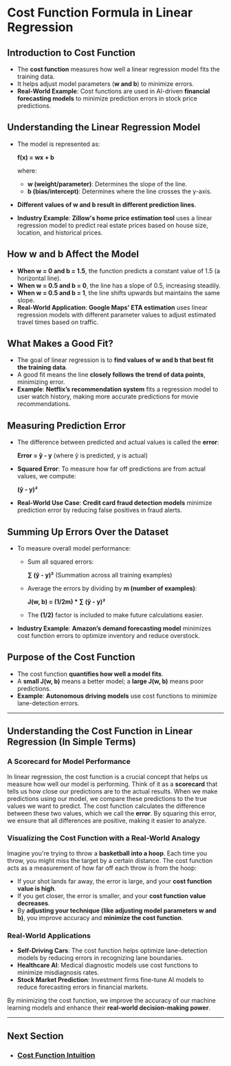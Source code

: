 # Cost Function Formula in Linear Regression

## Introduction to Cost Function
- The **cost function** measures how well a linear regression model fits the training data.
- It helps adjust model parameters (**w and b**) to minimize errors.
- **Real-World Example**: Cost functions are used in AI-driven **financial forecasting models** to minimize prediction errors in stock price predictions.

## Understanding the Linear Regression Model
- The model is represented as:
  
  **f(x) = wx + b**
  
  where:
  - **w (weight/parameter)**: Determines the slope of the line.
  - **b (bias/intercept)**: Determines where the line crosses the y-axis.
- **Different values of w and b result in different prediction lines**.
- **Industry Example**: **Zillow's home price estimation tool** uses a linear regression model to predict real estate prices based on house size, location, and historical prices.

## How w and b Affect the Model
- **When w = 0 and b = 1.5**, the function predicts a constant value of 1.5 (a horizontal line).
- **When w = 0.5 and b = 0**, the line has a slope of 0.5, increasing steadily.
- **When w = 0.5 and b = 1**, the line shifts upwards but maintains the same slope.
- **Real-World Application**: **Google Maps' ETA estimation** uses linear regression models with different parameter values to adjust estimated travel times based on traffic.

## What Makes a Good Fit?
- The goal of linear regression is to **find values of w and b that best fit the training data**.
- A good fit means the line **closely follows the trend of data points**, minimizing error.
- **Example**: **Netflix’s recommendation system** fits a regression model to user watch history, making more accurate predictions for movie recommendations.

## Measuring Prediction Error
- The difference between predicted and actual values is called the **error**:
  
  **Error = ŷ - y**  (where ŷ is predicted, y is actual)
  
- **Squared Error**: To measure how far off predictions are from actual values, we compute:
  
  **(ŷ - y)²**
  
- **Real-World Use Case**: **Credit card fraud detection models** minimize prediction error by reducing false positives in fraud alerts.

## Summing Up Errors Over the Dataset
- To measure overall model performance:
  - Sum all squared errors:  
    
    **∑ (ŷ - y)²** (Summation across all training examples)
  
  - Average the errors by dividing by **m (number of examples)**:
    
    **J(w, b) = (1/2m) * ∑ (ŷ - y)²**
  
  - The **(1/2)** factor is included to make future calculations easier.
- **Industry Example**: **Amazon’s demand forecasting model** minimizes cost function errors to optimize inventory and reduce overstock.

## Purpose of the Cost Function
- The cost function **quantifies how well a model fits**.
- A **small J(w, b)** means a better model; a **large J(w, b)** means poor predictions.
- **Example**: **Autonomous driving models** use cost functions to minimize lane-detection errors.

---

## Understanding the Cost Function in Linear Regression (In Simple Terms)
### **A Scorecard for Model Performance**
In linear regression, the cost function is a crucial concept that helps us measure how well our model is performing. Think of it as a **scorecard** that tells us how close our predictions are to the actual results. When we make predictions using our model, we compare these predictions to the true values we want to predict. The cost function calculates the difference between these two values, which we call the **error**. By squaring this error, we ensure that all differences are positive, making it easier to analyze.

### **Visualizing the Cost Function with a Real-World Analogy**
Imagine you're trying to throw a **basketball into a hoop**. Each time you throw, you might miss the target by a certain distance. The cost function acts as a measurement of how far off each throw is from the hoop:
- If your shot lands far away, the error is large, and your **cost function value is high**.
- If you get closer, the error is smaller, and your **cost function value decreases**.
- By **adjusting your technique (like adjusting model parameters w and b)**, you improve accuracy and **minimize the cost function**.

### **Real-World Applications**
- **Self-Driving Cars**: The cost function helps optimize lane-detection models by reducing errors in recognizing lane boundaries.
- **Healthcare AI**: Medical diagnostic models use cost functions to minimize misdiagnosis rates.
- **Stock Market Prediction**: Investment firms fine-tune AI models to reduce forecasting errors in financial markets.

By minimizing the cost function, we improve the accuracy of our machine learning models and enhance their **real-world decision-making power**.

---
## Next Section
- ### [Cost Function Intuition](Cost_Function_Intuition.md)
